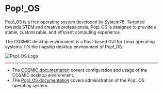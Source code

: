 # Pop!_OS

[Pop!_OS](https://pop.system76.com/) is a free operating system developed by [System76](https://system76.com/). Targeted towards STEM and creative professionals, Pop!_OS is designed to provide a stable, customizable, and efficient computing experience.

The COSMIC desktop environment is a Rust-based GUI for Linux operating systems. It's the flagship desktop environment of Pop!_OS.

![Pop!_OS Logo](./intro/img/pop-os-logo-wide-color-terra.png)

---

* The [COSMIC documentation](./cosmic/) covers configuration and usage of the COSMIC desktop environment.
* The [Pop!_OS documentation](./admin/) covers administration of the Pop!_OS operating system.
